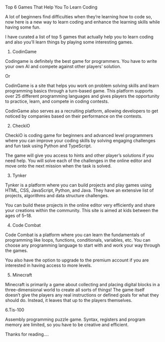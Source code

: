Top 6 Games That Help You To Learn Coding

A lot of beginners find difficulties when they’re learning how to code so, now here is a new way to learn coding and enhance the learning skills while having some fun.

I have curated a list of top 5 games that actually help you to learn coding and also you’ll learn things by playing some interesting games.

1. CodinGame

Codingame is definitely the best game for programmers. You have to write your own AI and compete against other players’ solution.

Or

CodinGame is a site that helps you work on problem solving skills and learn programming basics through a turn-based game. This platform supports over 25 different programming languages and gives players the opportunity to practice, learn, and compete in coding contests.

CodinGame also serves as a recruiting platform, allowing developers to get noticed by companies based on their performance on the contests.

2. CheckiO

CheckiO is coding game for beginners and advanced level programmers where you can improve your coding skills by solving engaging challenges and fun task using Python and TypeScript.

The game will give you access to hints and other player’s solutions if you need help. You will solve each of the challenges in the online editor and move onto the next mission when the task is solved.

3. Tynker

Tynker is a platform where you can build projects and play games using HTML, CSS, JavaScript, Python, and Java. They have an extensive list of projects, algorithms and data structure challenges.

You can build these projects in the online editor very efficiently and share your creations within the community. This site is aimed at kids between the ages of 5–18.

4. Code Combat

Code Combat is a platform where you can learn the fundamentals of programming like loops, functions, conditionals, variables, etc. You can choose any programming language to start with and work your way through the games.

You also have the option to upgrade to the premium account if you are interested in having access to more levels.

5. Minecraft

Minecraft is primarily a game about collecting and placing digital blocks in a three-dimensional world to create all sorts of things! The game itself doesn’t give the players any real instructions or defined goals for what they should do. Instead, it leaves that up to the players themselves.

6.Tis-100

Assembly programming puzzle game. Syntax, registers and program memory are limited, so you have to be creative and efficient.

Thanks for reading….

